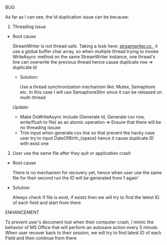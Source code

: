 BUG
   
As far as I can see, the Id duplication issue can be because:
1. Threading issue
+ Root cause

    StreamWriter is not thread safe. Taking a look here: [streamwriter.cs
  ](https://github.com/microsoft/referencesource/blob/master/mscorlib/system/io/streamwriter.cs), it use a global buffer char array, so when multiple thread trying to invoke WriteAsync method on the same StreamWriter instance, one thread's line can overwrite the previous thread hence cause duplicate row => duplicate Id
  + Solution:

      Use a thread synchronization mechanism like: Mutex, Semaphore etc. In this case I will use SemaphoreSlim since it can be released on multi-thread

  Update:

  + Make DoWriteAsync include (Generate Id, Generate csv row, write/flush to file) as an atomic operation => Ensure that there will be no threading issuse
  + Trim input when generate csv line so that prevent the hacky case user try to input DateOfBirth_{space} hence it cause duplicate ID with exist one

2. User use the same file after they quit or application crash
+ Root cause

    There is no mechanism for recovery yet, hence when user use the same file for their second run the ID will be generated from 1 again'
+ Solution

    Always check if file is exist, if exists then we will try to find the latest ID of each field and start from there

ENHANCEMENT

   To prevent user's document lost when their computer crash, I mimic the behavior of MS Office that will perform an autosave action every 5 minute.
   When user recover back to their session, we will try to find latest ID of each Field and then continue from there